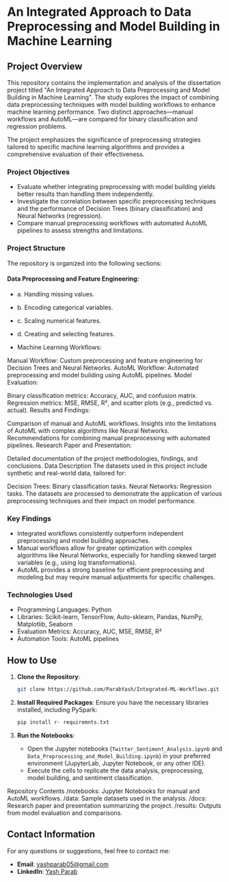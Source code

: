 # An Integrated Approach to Data Preprocessing and Model Building in Machine Learning
## Project Overview
This repository contains the implementation and analysis of the dissertation project titled "An Integrated Approach to Data Preprocessing and Model Building in Machine Learning". The study explores the impact of combining data preprocessing techniques with model building workflows to enhance machine learning performance. Two distinct approaches—manual workflows and AutoML—are compared for binary classification and regression problems.

The project emphasizes the significance of preprocessing strategies tailored to specific machine learning algorithms and provides a comprehensive evaluation of their effectiveness.

### Project Objectives
- Evaluate whether integrating preprocessing with model building yields better results than handling them independently.
- Investigate the correlation between specific preprocessing techniques and the performance of Decision Trees (binary classification) and Neural Networks (regression).
- Compare manual preprocessing workflows with automated AutoML pipelines to assess strengths and limitations.

### Project Structure
The repository is organized into the following sections:

#### Data Preprocessing and Feature Engineering:

- a. Handling missing values.
- b. Encoding categorical variables.
- c. Scaling numerical features.
- d. Creating and selecting features.

- Machine Learning Workflows:

Manual Workflow: Custom preprocessing and feature engineering for Decision Trees and Neural Networks.
AutoML Workflow: Automated preprocessing and model building using AutoML pipelines.
Model Evaluation:

Binary classification metrics: Accuracy, AUC, and confusion matrix.
Regression metrics: MSE, RMSE, R², and scatter plots (e.g., predicted vs. actual).
Results and Findings:

Comparison of manual and AutoML workflows.
Insights into the limitations of AutoML with complex algorithms like Neural Networks.
Recommendations for combining manual preprocessing with automated pipelines.
Research Paper and Presentation:

Detailed documentation of the project methodologies, findings, and conclusions.
Data Description
The datasets used in this project include synthetic and real-world data, tailored for:

Decision Trees: Binary classification tasks.
Neural Networks: Regression tasks.
The datasets are processed to demonstrate the application of various preprocessing techniques and their impact on model performance.

### Key Findings
- Integrated workflows consistently outperform independent preprocessing and model building approaches.
- Manual workflows allow for greater optimization with complex algorithms like Neural Networks, especially for handling skewed target variables (e.g., using log transformations).
- AutoML provides a strong baseline for efficient preprocessing and modeling but may require manual adjustments for specific challenges.

### Technologies Used
- Programming Languages: Python
- Libraries: Scikit-learn, TensorFlow, Auto-sklearn, Pandas, NumPy, Matplotlib, Seaborn
- Evaluation Metrics: Accuracy, AUC, MSE, RMSE, R²
- Automation Tools: AutoML pipelines

## How to Use

1. **Clone the Repository**:
   ```bash
   git clone https://github.com/ParabYash/Integrated-ML-Workflows.git
   ```

2. **Install Required Packages**:
   Ensure you have the necessary libraries installed, including PySpark:
   ```bash
   pip install r- requiremnts.txt
   ```

3. **Run the Notebooks**:
   - Open the Jupyter notebooks (`Twitter_Sentiment_Analysis.ipynb` and `Data_Preprocessing_and_Model_Building.ipynb`) in your preferred environment (JupyterLab, Jupyter Notebook, or any other IDE).
   - Execute the cells to replicate the data analysis, preprocessing, model building, and sentiment classification.

Repository Contents
/notebooks: Jupyter Notebooks for manual and AutoML workflows.
/data: Sample datasets used in the analysis.
/docs: Research paper and presentation summarizing the project.
/results: Outputs from model evaluation and comparisons.


## Contact Information

For any questions or suggestions, feel free to contact me:

- **Email**: yashparab05@gmail.com
- **LinkedIn**: [Yash Parab](https://linkedin.com/in/yash-parab-9a5a6a209)
